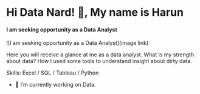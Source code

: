 # Hi Data Nard! 👋, My name is Harun
#### I am seeking opportunity as a Data Analyst
![I am seeking opportunity as a Data Analyst](image link)

Here you will receive a glance at me as a data analyst. What is my strength about data? How I used some tools to understand insight about dirty data. 

Skills: Excel / SQL / Tableau / Python

- 🔭 I’m currently working on Data.




